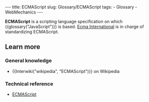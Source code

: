 --- title: ECMAScript slug: Glossary/ECMAScript tags: - Glossary - WebMechanics ---

**ECMAScript** is a scripting language specification on which {{glossary("JavaScript")}} is based. [Ecma International](https://www.ecma-international.org) is in charge of standardizing ECMAScript.

Learn more
----------

### General knowledge

-   {{Interwiki("wikipedia", "ECMAScript")}} on Wikipedia

### Technical reference

-   [ECMAScript](http://www.ecmascript.org/)
